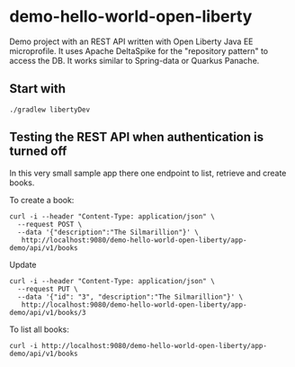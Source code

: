 # demo-hello-world-open-liberty

Demo project with an REST API written with Open Liberty Java EE microprofile.
It uses Apache DeltaSpike for the "repository pattern" to access the DB.
It works similar to Spring-data or Quarkus Panache.


## Start with

    ./gradlew libertyDev


## Testing the REST API when authentication is turned off
In this very small sample app there one endpoint to list, retrieve and create books.

To create a book:

```
curl -i --header "Content-Type: application/json" \
  --request POST \
  --data '{"description":"The Silmarillion"}' \
   http://localhost:9080/demo-hello-world-open-liberty/app-demo/api/v1/books

```
Update

```
curl -i --header "Content-Type: application/json" \
  --request PUT \
  --data '{"id": "3", "description":"The Silmarillion"}' \
   http://localhost:9080/demo-hello-world-open-liberty/app-demo/api/v1/books/3

```


To list all books:

```
curl -i http://localhost:9080/demo-hello-world-open-liberty/app-demo/api/v1/books
```
